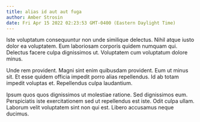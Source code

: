 ```yaml
---
title: alias id aut aut fuga
author: Amber Strosin
date: Fri Apr 15 2022 02:23:53 GMT-0400 (Eastern Daylight Time)
---
```

Iste voluptatum consequuntur non unde similique delectus. Nihil atque iusto dolor ea voluptatem. Eum laboriosam corporis quidem numquam qui. Delectus facere culpa dignissimos ut. Voluptatem cum voluptatum dolore minus.

 Unde rem provident. Magni sint enim quibusdam provident. Eum ut minus sit. Et esse quidem officia impedit porro alias repellendus. Id ab totam impedit voluptas et. Repellendus culpa laudantium.

 Ipsum quos quos dignissimos ut molestiae ratione. Sed dignissimos eum. Perspiciatis iste exercitationem sed ut repellendus est iste. Odit culpa ullam. Laborum velit voluptatem sint non qui est. Libero accusamus neque ducimus.